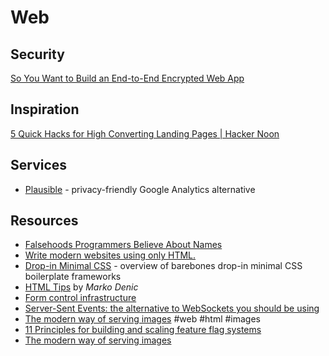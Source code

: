 # Web


## Security

[So You Want to Build an End-to-End Encrypted Web App](https://www.zfnd.org/blog/so-you-want-an-e2e-encrypted-webapp/)

## Inspiration

[5 Quick Hacks for High Converting Landing Pages | Hacker Noon](https://hackernoon.com/5-quick-hacks-for-high-converting-landing-pages-o2b03ye0)

## Services

- [Plausible](https://plausible.io) - privacy-friendly Google Analytics alternative

## Resources

- [Falsehoods Programmers Believe About Names](https://www.kalzumeus.com/2010/06/17/falsehoods-programmers-believe-about-names/)
- [Write modern websites using only HTML.](https://newcss.net/)
- [Drop-in Minimal CSS](https://dohliam.github.io/dropin-minimal-css/) - overview of barebones drop-in minimal CSS boilerplate frameworks
- [HTML Tips](https://markodenic.com/html-tips/) by _Marko Denic_
- [Form control infrastructure](https://html.spec.whatwg.org/multipage/form-control-infrastructure.html)
- [Server-Sent Events: the alternative to WebSockets you should be using](https://germano.dev/sse-websockets/)
- [The modern way of serving images](https://kurtextrem.de/posts/modern-way-of-img) #web #html #images
- [11 Principles for building and scaling feature flag systems](https://docs.getunleash.io/topics/feature-flags/feature-flag-best-practices)
- [The modern way of serving images](https://kurtextrem.de/posts/modern-way-of-img)
